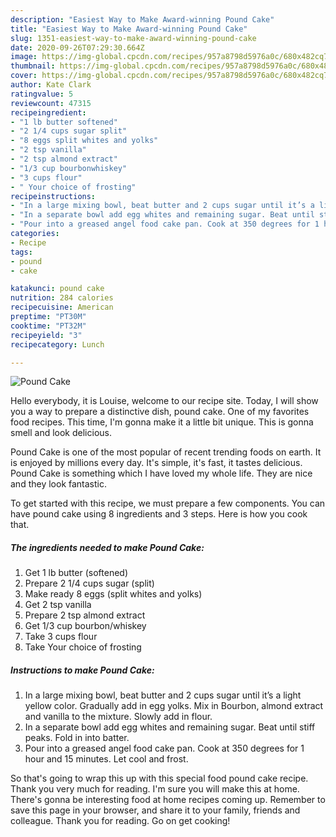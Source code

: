 ```yaml
---
description: "Easiest Way to Make Award-winning Pound Cake"
title: "Easiest Way to Make Award-winning Pound Cake"
slug: 1351-easiest-way-to-make-award-winning-pound-cake
date: 2020-09-26T07:29:30.664Z
image: https://img-global.cpcdn.com/recipes/957a8798d5976a0c/680x482cq70/pound-cake-recipe-main-photo.jpg
thumbnail: https://img-global.cpcdn.com/recipes/957a8798d5976a0c/680x482cq70/pound-cake-recipe-main-photo.jpg
cover: https://img-global.cpcdn.com/recipes/957a8798d5976a0c/680x482cq70/pound-cake-recipe-main-photo.jpg
author: Kate Clark
ratingvalue: 5
reviewcount: 47315
recipeingredient:
- "1 lb butter softened"
- "2 1/4 cups sugar split"
- "8 eggs split whites and yolks"
- "2 tsp vanilla"
- "2 tsp almond extract"
- "1/3 cup bourbonwhiskey"
- "3 cups flour"
- " Your choice of frosting"
recipeinstructions:
- "In a large mixing bowl, beat butter and 2 cups sugar until it’s a light yellow color. Gradually add in egg yolks. Mix in Bourbon, almond extract and vanilla to the mixture. Slowly add in flour."
- "In a separate bowl add egg whites and remaining sugar. Beat until stiff peaks. Fold in into batter."
- "Pour into a greased angel food cake pan. Cook at 350 degrees for 1 hour and 15 minutes. Let cool and frost."
categories:
- Recipe
tags:
- pound
- cake

katakunci: pound cake 
nutrition: 284 calories
recipecuisine: American
preptime: "PT30M"
cooktime: "PT32M"
recipeyield: "3"
recipecategory: Lunch

---
```



![Pound Cake](https://img-global.cpcdn.com/recipes/957a8798d5976a0c/680x482cq70/pound-cake-recipe-main-photo.jpg)

Hello everybody, it is Louise, welcome to our recipe site. Today, I will show you a way to prepare a distinctive dish, pound cake. One of my favorites food recipes. This time, I'm gonna make it a little bit unique. This is gonna smell and look delicious.

Pound Cake is one of the most popular of recent trending foods on earth. It is enjoyed by millions every day. It's simple, it's fast, it tastes delicious. Pound Cake is something which I have loved my whole life. They are nice and they look fantastic.




To get started with this recipe, we must prepare a few components. You can have pound cake using 8 ingredients and 3 steps. Here is how you cook that.

<!--inarticleads1-->

##### The ingredients needed to make Pound Cake:

1. Get 1 lb butter (softened)
1. Prepare 2 1/4 cups sugar (split)
1. Make ready 8 eggs (split whites and yolks)
1. Get 2 tsp vanilla
1. Prepare 2 tsp almond extract
1. Get 1/3 cup bourbon/whiskey
1. Take 3 cups flour
1. Take  Your choice of frosting




<!--inarticleads2-->

##### Instructions to make Pound Cake:

1. In a large mixing bowl, beat butter and 2 cups sugar until it’s a light yellow color. Gradually add in egg yolks. Mix in Bourbon, almond extract and vanilla to the mixture. Slowly add in flour.
1. In a separate bowl add egg whites and remaining sugar. Beat until stiff peaks. Fold in into batter.
1. Pour into a greased angel food cake pan. Cook at 350 degrees for 1 hour and 15 minutes. Let cool and frost.




So that's going to wrap this up with this special food pound cake recipe. Thank you very much for reading. I'm sure you will make this at home. There's gonna be interesting food at home recipes coming up. Remember to save this page in your browser, and share it to your family, friends and colleague. Thank you for reading. Go on get cooking!
